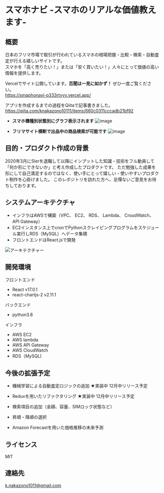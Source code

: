 # スマホナビ -スマホのリアルな価値教えます-

## 概要
日本のフリマ市場で取引が行われているスマホの相場把握・比較・検索・自動査定が行える嬉しいサイトです。  
スマホを「高く売りたい！」または「安く買いたい！」人々にとって価値の高い情報を提供します。  

Vercelでサイト公開しています。**百聞は一見に如かず！** ぜひ一度ご覧ください。  
https://smaphonavi-p333rtvyv.vercel.app/

アプリを作成するまでの過程をQiitaで記事書きました。
https://qiita.com/knakazono10111/items/660c0311cccadb21bf92

* **スマホ機種別状態別にグラフ表示されます**
![image](https://user-images.githubusercontent.com/66734196/102046011-be24f980-3e1d-11eb-9b87-1be24ca28410.png)

* **フリマサイト横断で出品中の商品検索が可能です**
![image](https://user-images.githubusercontent.com/66734196/102046159-12c87480-3e1e-11eb-9b7d-92c8b849a637.png)


## 目的・プロダクト作成の背景
2020年3月にSIerを退職して以降にインプットした知識・技術をフル動員して「何か形にできないか」と考え作成したプロダクトです。
ただ勉強した成果を形にして自己満足するのではなく、使い手にとって嬉しい・使いやすいプロダクト制作を心掛けました。
このレポジトリを訪れた方へ、忌憚ないご意見をお待ちしております。  

## システムアーキテクチャ
* インフラはAWSで構築（VPC、 EC2、 RDS、 Lambda、 CroudWatch、 API Gateway）
* EC2インスタンス上でcronでPythonスクレイピングプログラムをスケジュール実行しRDS（MySQL）へデータ集積
* フロントエンドはReact.jsで開発

![アーキテクチャー](https://user-images.githubusercontent.com/66734196/102052767-efa3c200-3e29-11eb-8da9-b5eaa30b3606.png)

## 開発環境

フロントエンド
* React v17.0.1
* react-chartjs-2 v2.11.1

バックエンド
* python3.8

インフラ
* AWS EC2
* AWS lambda
* AWS API Gateway
* AWS CloudWatch
* RDS（MySQL)

## 今後の拡張予定
* 機械学習による自動査定ロジックの追加 ★実装中 12月中リリース予定
* Reduxを用いたリファクタリング ★実装中 12月中リリース予定

* 検索項目の追加（金額、容量、SIMロック状態など）
* 昇順・降順の選択
* Amazon Forecastを用いた価格推移の未来予測

## ライセンス
MIT

## 連絡先
k.nakazono1011@gmail.com

